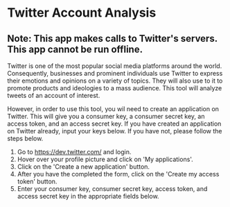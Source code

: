 # Twitter Account Analysis

## Note: This app makes calls to Twitter's servers.  This app cannot be run offline.

Twitter is one of the most popular social media platforms around the world.  Consequently, businesses and prominent individuals use Twitter to express their emotions and opinions on a variety of topics.  They will also use to it to promote products and ideologies to a mass audience.  This tool will analyze tweets of an account of interest.

However, in order to use this tool, you wil need to create an application on Twitter.  This will give you a consumer key, a consumer secret key, an access token, and an access secret key.  If you have created an application on Twitter already, input your keys below.  If you have not, please follow the steps below.
1. Go to https://dev.twitter.com/ and login.
2. Hover over your profile picture and click on 'My applications'.
3. Click on the 'Create a new application' button.
4. After you have the completed the form, click on the 'Create my access token' button.
5. Enter your consumer key, consumer secret key, access token, and access secret key in the appropriate fields below.

